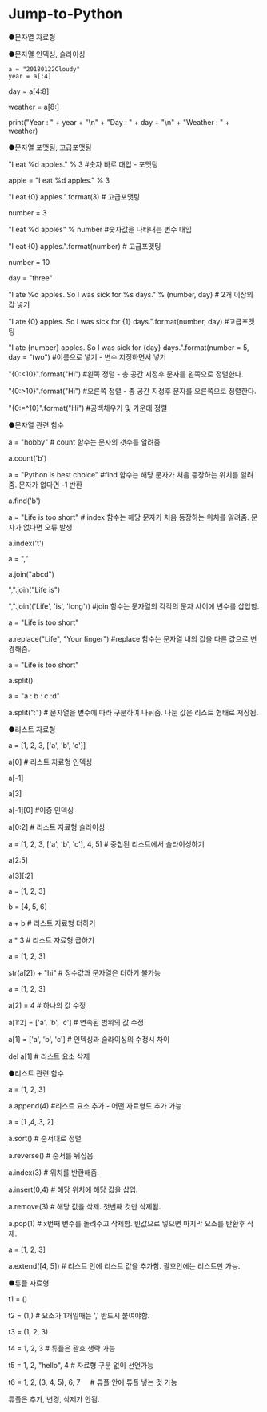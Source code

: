 # Jump-to-Python
●문자열 자료형

●문자열 인덱싱, 슬라이싱

    a = "20180122Cloudy"
    year = a[:4]

  day = a[4:8]

  weather = a[8:]

  print("Year : " + year + "\n" + "Day : " + day + "\n" + "Weather : " + weather)

●문자열 포맷팅, 고급포맷팅

  "I eat %d apples." % 3      #숫자 바로 대입 - 포맷팅

  apple = "I eat %d apples." % 3

  "I eat {0} apples.".format(3) # 고급포맷팅

  number = 3

  "I eat %d apples" % number  #숫자값을 나타내는 변수 대입

  "I eat {0} apples.".format(number) # 고급포맷팅 

  number = 10

  day = "three"

  "I ate %d apples. So I was sick for %s days." % (number, day)    # 2개 이상의 값 넣기

  "I ate {0} apples. So I was sick for {1} days.".format(number, day) #고급포맷팅

  "I ate {number} apples. So I was sick for {day} days.".format(number = 5, day = "two") #이름으로 넣기 - 변수 지정하면서 넣기

  "{0:<10}".format("Hi") #왼쪽 정렬 - 총 공간 지정후 문자를 왼쪽으로 정렬한다.

  "{0:>10}".format("Hi") #오른쪽 정렬 - 총 공간 지정후 문자를 오른쪽으로 정렬한다.

  "{0:=^10}".format("Hi") #공백채우기 및 가운데 정렬

●문자열 관련 함수

  a = "hobby" # count 함수는 문자의 갯수를 알려줌

  a.count('b')

  a = "Python is best choice" #find 함수는 해당 문자가 처음 등장하는 위치를 알려줌. 문자가 없다면 -1 반환

  a.find('b')

  a = "Life is too short" # index 함수는 해당 문자가 처음 등장하는 위치를 알려줌. 문자가 없다면 오류 발생

  a.index('t')

  a = ","

  a.join("abcd")

  ",".join("Life is")

  ",".join(('Life', 'is', 'long')) #join 함수는 문자열의 각각의 문자 사이에 변수를 삽입함.


  a = "Life is too short"

  a.replace("Life", "Your finger") #replace 함수는 문자열 내의 값을 다른 값으로 변경해줌.

  a = "Life is too short"

  a.split()

  a = "a : b : c :d"

  a.split(":") # 문자열을 변수에 따라 구분하여 나눠줌. 나눈 값은 리스트 형태로 저장됨.

●리스트 자료형

  a = [1, 2, 3, ['a', 'b', 'c']]

  a[0] # 리스트 자료형 인덱싱

  a[-1]

  a[3]

  a[-1][0] #이중 인덱싱

  a[0:2] # 리스트 자료형 슬라이싱

  a = [1, 2, 3, ['a', 'b', 'c'], 4, 5] # 중첩된 리스트에서 슬라이싱하기

  a[2:5]

  a[3][:2]

  a = [1, 2, 3]

  b = [4, 5, 6]

  a + b         # 리스트 자료형 더하기

  a * 3         # 리스트 자료형 곱하기

  a = [1, 2, 3]

  str(a[2]) + "hi" # 정수값과 문자열은 더하기 불가능

  a = [1, 2, 3]

  a[2] = 4      # 하나의 값 수정

  a[1:2] = ['a', 'b', 'c'] # 연속된 범위의 값 수정

  a[1] = ['a', 'b', 'c']   # 인덱싱과 슬라이싱의 수정시 차이

  del a[1]      # 리스트 요소 삭제

●리스트 관련 함수

  a = [1, 2, 3]

  a.append(4)   #리스트 요소 추가 - 어떤 자료형도 추가 가능

  a = [1 ,4, 3, 2]

  a.sort()      # 순서대로 정렬

  a.reverse()   # 순서를 뒤집음

  a.index(3)    # 위치를 반환해줌.

  a.insert(0,4)  # 해당 위치에 해당 값을 삽입.

  a.remove(3)    # 해당 값을 삭제. 첫번째 것만 삭제됨.

  a.pop(1)      # x번째 변수를 돌려주고 삭제함. 빈값으로 넣으면 마지막 요소를 반환후 삭제.

  a = [1, 2, 3]

  a.extend([4, 5])  # 리스트 안에 리스트 값을 추가함. 괄호안에는 리스트만 가능.

●튜플 자료형

  t1 = ()

  t2 = (1,)    # 요소가 1개일때는 ',' 반드시 붙여야함.

  t3 = (1, 2, 3)

  t4 = 1, 2, 3    # 튜플은 괄호 생략 가능

  t5 = 1, 2, "hello", 4          # 자료형 구분 없이 선언가능

  t6 = 1, 2, (3, 4, 5), 6, 7     # 튜플 안에 튜플 넣는 것 가능

  튜플은 추가, 변경, 삭제가 안됨.
